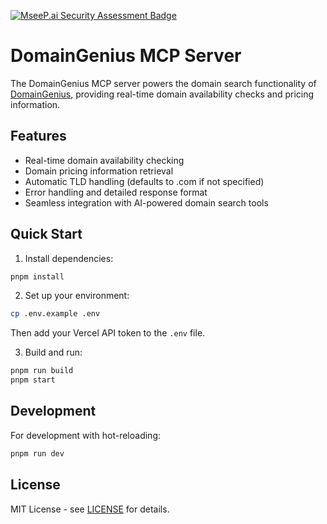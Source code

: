 [![MseeP.ai Security Assessment Badge](https://mseep.net/pr/ralf-boltshauser-mcp-domain-checker-server-badge.png)](https://mseep.ai/app/ralf-boltshauser-mcp-domain-checker-server)

# DomainGenius MCP Server

The DomainGenius MCP server powers the domain search functionality of [DomainGenius](https://domaingenius.ch/), providing real-time domain availability checks and pricing information.

## Features

- Real-time domain availability checking
- Domain pricing information retrieval
- Automatic TLD handling (defaults to .com if not specified)
- Error handling and detailed response format
- Seamless integration with AI-powered domain search tools

## Quick Start

1. Install dependencies:
```bash
pnpm install
```

2. Set up your environment:
```bash
cp .env.example .env
```
Then add your Vercel API token to the `.env` file.

3. Build and run:
```bash
pnpm run build
pnpm start
```

## Development

For development with hot-reloading:
```bash
pnpm run dev
```

## License

MIT License - see [LICENSE](LICENSE) for details. 